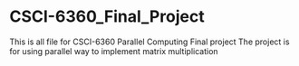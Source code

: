 # CSCI-6360_Final_Project
This is all file for CSCI-6360 Parallel Computing Final project
The project is for using parallel way to implement matrix multiplication

